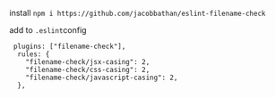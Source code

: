 install
`npm i https://github.com/jacobbathan/eslint-filename-check`

add to `.eslint`config

```
 plugins: ["filename-check"],
  rules: {
    "filename-check/jsx-casing": 2,
    "filename-check/css-casing": 2,
    "filename-check/javascript-casing": 2,
  },
```
